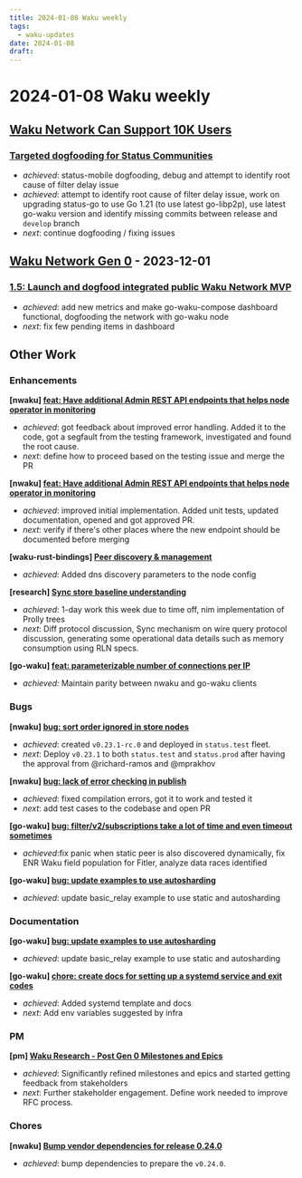 ```yaml
---
title: 2024-01-08 Waku weekly
tags:
  - waku-updates
date: 2024-01-08
draft:
---
```

# 2024-01-08 Waku weekly

## [Waku Network Can Support 10K Users](https://github.com/waku-org/pm/issues/12)
### [Targeted dogfooding for Status Communities](https://github.com/waku-org/pm/issues/97)
- _achieved_: status-mobile dogfooding, debug and attempt to identify root cause of filter delay issue
- _achieved_: attempt to identify root cause of filter delay issue, work on upgrading status-go to use Go 1.21 (to use latest go-libp2p), use latest go-waku version and identify missing commits between release and `develop` branch
- _next_: continue dogfooding / fixing issues
## [Waku Network Gen 0](https://github.com/waku-org/pm/issues/50) - 2023-12-01
### [1.5: Launch and dogfood integrated public Waku Network MVP](https://github.com/waku-org/pm/issues/68)
- _achieved_: add new metrics and make go-waku-compose dashboard functional, dogfooding the network with go-waku node
- _next_: fix few pending items in dashboard

## Other Work

### Enhancements
**[nwaku] [feat: Have additional Admin REST API endpoints that helps node operator in monitoring](https://github.com/waku-org/nwaku/issues/2290)**
- _achieved_: got feedback about improved error handling. Added it to the code, got a segfault from the testing framework, investigated and found the root cause.
- _next_: define how to proceed based on the testing issue and merge the PR

**[nwaku] [feat: Have additional Admin REST API endpoints that helps node operator in monitoring](https://github.com/waku-org/nwaku/issues/2290)**
- _achieved_: improved initial implementation. Added unit tests, updated documentation, opened and got approved PR.
- _next_: verify if there's other places where the new endpoint should be documented before merging

**[waku-rust-bindings] [Peer discovery & management ](https://github.com/waku-org/waku-rust-bindings/issues/52)**
- _achieved_: Added dns discovery parameters to the node config

**[research] [Sync store baseline understanding](https://github.com/waku-org/research/issues/62)**
- _achieved_: 1-day work this week due to time off, nim implementation of Prolly trees
- _next_: Diff protocol discussion, Sync mechanism on wire query protocol discussion, generating some operational data details such as memory consumption using RLN specs.

**[go-waku] [feat: parameterizable number of connections per IP](https://github.com/waku-org/go-waku/pull/994)**
- *achieved:* Maintain parity between nwaku and go-waku clients

### Bugs
**[nwaku] [bug: sort order ignored in store nodes](https://github.com/waku-org/nwaku/issues/2317)**
- _achieved_: created `v0.23.1-rc.0` and deployed in `status.test` fleet.
- _next_: Deploy `v0.23.1` to both `status.test` and `status.prod` after having the approval from @richard-ramos and @mprakhov 

**[nwaku] [bug: lack of error checking in publish](https://github.com/waku-org/nwaku/issues/2190)**
- _achieved_: fixed compilation errors, got it to work and tested it
- _next_: add test cases to the codebase and open PR

**[go-waku] [bug: filter/v2/subscriptions take a lot of time and even timeout sometimes](https://github.com/waku-org/go-waku/issues/972)**
- _achieved_:fix panic when static peer is also discovered dynamically, fix ENR Waku field population for Fitler, analyze data races identified

**[go-waku] [bug: update examples to use autosharding](https://github.com/waku-org/go-waku/issues/846)**
- _achieved_: update basic_relay example to use static and autosharding
### Documentation
**[go-waku] [bug: update examples to use autosharding](https://github.com/waku-org/go-waku/issues/846)**
- _achieved_: update basic_relay example to use static and autosharding 

**[go-waku] [chore: create docs for setting up a systemd service and exit codes](https://github.com/waku-org/go-waku/issues/819)**
- _achieved_: Added systemd template and docs
- _next_: Add env variables suggested by infra
### PM
**[pm] [Waku Research - Post Gen 0 Milestones and Epics](https://github.com/waku-org/pm/issues/101)**
- _achieved_: Significantly refined milestones and epics and started getting feedback from stakeholders
- _next_: Further stakeholder engagement. Define work needed to improve RFC process.
### Chores
**[nwaku] [Bump vendor dependencies for release 0.24.0](https://github.com/waku-org/nwaku/issues/2329)**
- _achieved_: bump dependencies to prepare the `v0.24.0`.
